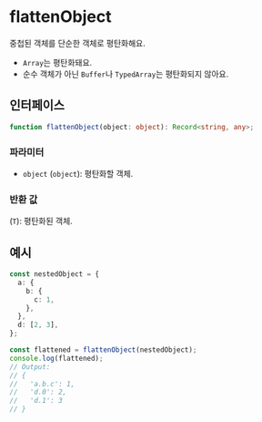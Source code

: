 # flattenObject

중첩된 객체를 단순한 객체로 평탄화해요.

- `Array`는 평탄화돼요.
- 순수 객체가 아닌 `Buffer`나 `TypedArray`는 평탄화되지 않아요.

## 인터페이스

```typescript
function flattenObject(object: object): Record<string, any>;
```

### 파라미터

- `object` (`object`): 평탄화할 객체.

### 반환 값

(`T`): 평탄화된 객체.

## 예시

```typescript
const nestedObject = {
  a: {
    b: {
      c: 1,
    },
  },
  d: [2, 3],
};

const flattened = flattenObject(nestedObject);
console.log(flattened);
// Output:
// {
//   'a.b.c': 1,
//   'd.0': 2,
//   'd.1': 3
// }
```
